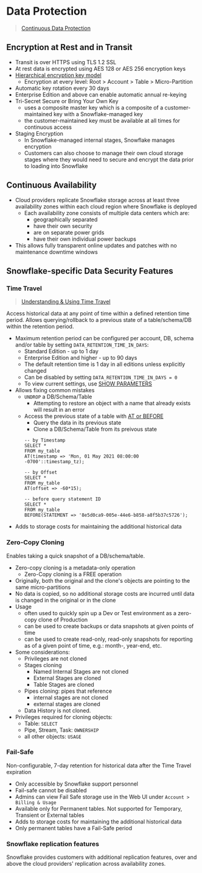 # Data Protection #

> [Continuous Data Protection](https://docs.snowflake.com/en/user-guide/data-cdp.html)

## Encryption at Rest and in Transit ##
* Transit is over HTTPS using TLS 1.2 SSL
* At rest data is encrypted using AES 128 or AES 256 encryption keys
* [Hierarchical encryption key model](https://docs.snowflake.com/en/user-guide/security-encryption-manage.html#hierarchical-key-model)
  * Encryption at every level: Root > Account > Table > Micro-Partition
* Automatic key rotation every 30 days
* Enterprise Edition and above can enable automatic annual re-keying
* Tri-Secret Secure or Bring Your Own Key
  * uses a composite master key which is a composite of a customer-maintained key with a Snowflake-managed key
  * the customer-maintained key must be available at all times for continuous access
* Staging Encryption
  * In Snowflake-managed internal stages, Snowflake manages encryption
  * Customers can also choose to manage their own cloud storage stages where they would need to secure and encrypt the data prior to loading into Snowflake

## Continuous Availability ##
* Cloud providers replicate Snowflake storage across at least three availability zones within each cloud region where Snowflake is deployed
  * Each availability zone consists of multiple data centers which are:
    * geographically separated
    * have their own security
    * are on separate power grids
    * have their own individual power backups
* This allows fully transparent online updates and patches with no maintenance downtime windows

## Snowflake-specific Data Security Features ##

### Time Travel ###

> [Understanding & Using Time Travel](https://docs.snowflake.com/en/user-guide/data-time-travel.html)

Access historical data at any point of time within a defined retention time period. Allows querying/rollback to a previous state of a table/schema/DB within the retention period.

* Maximum retention period can be configured per account, DB, schema and/or table by setting `DATA_RETENTION_TIME_IN_DAYS`:
  * Standard Edition - up to 1 day
  * Enterprise Edition and higher - up to 90 days
  * The default retention time is 1 day in all editions unless explicitly changed
  * Can be disabled by setting `DATA_RETENTION_TIME_IN_DAYS = 0`
  * To view current settings, use [SHOW PARAMETERS](https://docs.snowflake.com/en/sql-reference/sql/show-parameters.html)
* Allows fixing common mistakes
  * `UNDROP` a DB/Schema/Table
    * Attempting to restore an object with a name that already exists will result in an error
  * Access the previous state of a table with [AT or BEFORE](https://docs.snowflake.com/en/sql-reference/constructs/at-before.html)
    * Query the data in its previous state
    * Clone a DB/Schema/Table from its preivous state
    ```iso92-sql
    -- by Timestamp
    SELECT * 
    FROM my_table
    AT(timestamp => 'Mon, 01 May 2021 08:00:00 -0700'::timestamp_tz);

    -- by Offset
    SELECT * 
    FROM my_table
    AT(offset => -60*15);
    
    -- before query statement ID
    SELECT * 
    FROM my_table
    BEFORE(STATEMENT => '8e5d0ca9-005e-44e6-b858-a8f5b37c5726');
    ```
* Adds to storage costs for maintaining the additional historical data 

### Zero-Copy Cloning ###
Enables taking a quick snapshot of a DB/schema/table.

* Zero-copy cloning is a metadata-only operation
  * Zero-Copy cloning is a FREE operation
* Originally, both the original and the clone's objects are pointing to the same micro-partitions
* No data is copied, so no additional storage costs are incurred until data is changed in the original or in the clone
* Usage
  * often used to quickly spin up a Dev or Test environment as a zero-copy clone of Production
  * can be used to create backups or data snapshots at given points of time
  * can be used to create read-only, read-only snapshots for reporting as of a given point of time, e.g.: month-, year-end, etc.
* Some considerations:
  * Privileges are not cloned
  * Stages cloning
    * Named Internal Stages are not cloned
    * External Stages are cloned
    * Table Stages are cloned 
  * Pipes cloning: pipes that reference
    * internal stages are not cloned
    * external stages are cloned 
  * Data History is not cloned.
* Privileges required for cloning objects:
  * Table: `SELECT`
  * Pipe, Stream, Task: `OWNERSHIP`
  * all other objects: `USAGE`

### Fail-Safe ###
Non-configurable, 7-day retention for historical data after the Time Travel expiration
* Only accessible by Snowflake support personnel
* Fail-safe cannot be disabled
* Admins can view Fail Safe storage use in the Web UI under `Account > Billing & Usage`
* Available only for Permanent tables. Not supported for Temporary, Transient or External tables
* Adds to storage costs for maintaining the additional historical data
* Only permanent tables have a Fail-Safe period

### Snowflake replication features ###
Snowflake provides customers with additional replication features, over and above the cloud providers' replication across availability zones.

